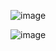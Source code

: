 ![image](https://github.com/user-attachments/assets/0f64dcd9-30c7-4c7e-b0b9-4666095a331a)

![image](https://github.com/user-attachments/assets/f99c1dc3-e1da-4962-8607-342def54390b)

